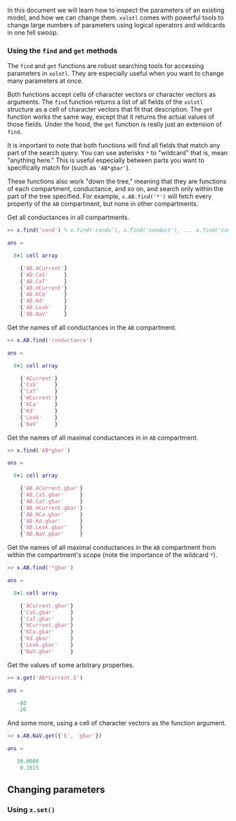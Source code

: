 In this document we will learn how to inspect the parameters of an existing model, and how we can change them. `xolotl` comes with powerful tools to change large numbers of parameters using logical operators and wildcards in one fell swoop. 

### Using the `find` and `get` methods

The `find` and `get` functions are robust searching tools for accessing parameters in `xolotl`. They are especially useful when you want to change many parameters at once.

Both functions accept cells of character vectors or character vectors as arguments. The `find` function returns a list of all fields of the `xolotl` structure as a cell of character vectors that fit that description. The `get` function works the same way, except that it returns the actual values of those fields. Under the hood, the `get` function is really just an extension of `find`.

It is important to note that both functions will find all fields that match any part of the search query. You can use asterisks `*` to "wildcard" that is, mean "anything here." This is useful especially between parts you want to specifically match for (such as `'AB*gbar'`).

These functions also work "down the tree," meaning that they are functions of each compartment, conductance, and so on, and search only within the part of the tree specified. For example, `x.AB.find('*')` will fetch every property of the `AB` compartment, but none in other compartments.

Get all conductances in all compartments.
```matlab
>> x.find('cond') % x.find('condu'), x.find('conduct'), ... x.find('conductance') also work too

ans =

  8×1 cell array

    {'AB.ACurrent'}
    {'AB.CaS'     }
    {'AB.CaT'     }
    {'AB.HCurrent'}
    {'AB.KCa'     }
    {'AB.Kd'      }
    {'AB.Leak'    }
    {'AB.NaV'     }
```

Get the names of all conductances in the `AB` compartment.

```matlab
>> x.AB.find('conductance')

ans =

  8×1 cell array

    {'ACurrent'}
    {'CaS'     }
    {'CaT'     }
    {'HCurrent'}
    {'KCa'     }
    {'Kd'      }
    {'Leak'    }
    {'NaV'     }
```

Get the names of all maximal conductances in in `AB` compartment.

```matlab
>> x.find('AB*gbar')

ans =

  8×1 cell array

    {'AB.ACurrent.gbar'}
    {'AB.CaS.gbar'     }
    {'AB.CaT.gbar'     }
    {'AB.HCurrent.gbar'}
    {'AB.KCa.gbar'     }
    {'AB.Kd.gbar'      }
    {'AB.Leak.gbar'    }
    {'AB.NaV.gbar'     }
```

Get the names of all maximal conductances in the `AB` compartment from within the compartment's scope (note the importance of the wildcard `*`).

```matlab
>> x.AB.find('*gbar')

ans =

  8×1 cell array

    {'ACurrent.gbar'}
    {'CaS.gbar'     }
    {'CaT.gbar'     }
    {'HCurrent.gbar'}
    {'KCa.gbar'     }
    {'Kd.gbar'      }
    {'Leak.gbar'    }
    {'NaV.gbar'     }
```

Get the values of some arbitrary properties.

```matlab
>> x.get('AB*Current.E')

ans =

   -80
   -20
```

And some more, using a cell of character vectors as the function argument.

```matlab
>> x.AB.NaV.get({'E', 'gbar'})

ans =

   30.0000
    0.1815
```

## Changing parameters

### Using `x.set()`
